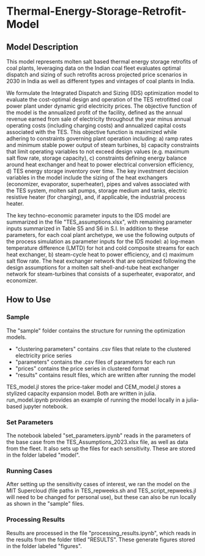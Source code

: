 # Thermal-Energy-Storage-Retrofit-Model

## Model Description

This model represents molten salt based thermal energy storage retrofits of coal plants, leveraging data on the Indian coal fleet evaluates optimal dispatch and sizing of such retrofits across projected price scenarios in 2030 in India as well as different types and vintages of coal plants in India. 

We formulate the Integrated Dispatch and Sizing (IDS) optimization model to evaluate the cost-optimal design and operation of the TES retrofitted coal power plant under dynamic grid electricity prices. The objective function of the model is the annualized profit of the facility, defined as the annual revenue earned from sale of electricity throughout the year minus annual operating costs (including charging costs) and annualized capital costs associated with the TES. This objective function is maximized while adhering to constraints governing plant operation including: a) ramp rates and minimum stable power output of steam turbines, b) capacity constraints that limit operating variables to not exceed design values (e.g. maximum salt flow rate, storage capacity), c) constraints defining energy balance around heat exchanger and heat to power electrical conversion efficiency, d) TES energy storage inventory over time. The key investment decision variables in the model include the sizing of the heat exchangers (economizer, evaporator, superheater), pipes and valves associated with the TES system, molten salt pumps, storage medium and tanks, electric resistive heater (for charging), and, if applicable, the industrial process heater. 

The key techno-economic parameter inputs to the IDS model are summarized in the file "TES_assumptions.xlsx", with remaining parameter inputs summarized in Table S5 and S6 in S.I. In addition to these parameters, for each coal plant archetype, we use the following outputs of the process simulation as parameter inputs for the IDS model: a) log-mean temperature difference (LMTD) for hot and cold composite streams for each heat exchanger, b) steam-cycle heat to power efficiency, and c) maximum salt flow rate. 
The heat exchanger network that are optimized following the design assumptions for a molten salt shell-and-tube heat exchanger network for steam-turbines that consists of a superheater, evaporator, and economizer. 

## How to Use 

### Sample 
The "sample" folder contains the structure for running the optimization models. 
* "clustering parameters" contains .csv files that relate to the clustered electricity price series 
* "parameters" contains the .csv files of parameters for each run 
* "prices" contains the price series in clustered format 
* "results" contains result files, which are written after running the model 

TES_model.jl stores the price-taker model and CEM_model.jl stores a stylized capacity expansion model. Both are written in julia. 
run_model.ipynb provides an example of running the model locally in a julia-based jupyter notebook. 


### Set Parameters
The notebook labeled "set_parameters.ipynb" reads in the parameters of the base case from the TES_Assumptions_2023.xlsx file, as well as data from the fleet. It also sets up the files for each sensitivity. These are stored in the folder labeled "model". 

### Running Cases
After setting up the sensitivity cases of interest, we ran the model on the MIT Supercloud (file paths in TES_repweeks.sh and TES_script_repweeks.jl will need to be changed for personal use), but these can also be run locally as shown in the "sample" files. 

### Processing Results
Results are processed in the file "processing_results.ipynb", which reads in the results from the folder titled "RESULTS". These generate figures stored in the folder labeled "figures". 

